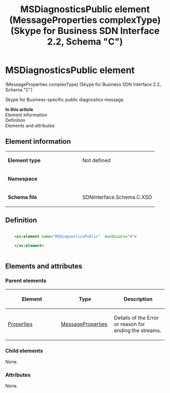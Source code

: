 ﻿---
title: MSDiagnosticsPublic element (MessageProperties complexType) (Skype for Business SDN Interface 2.2, Schema "C")
TOCTitle: MSDiagnosticsPublic element (MessageProperties complexType)
ms:assetid: 1145b01a-d26b-e731-8acd-df3e6155f96e
ms:mtpsurl: https://msdn.microsoft.com/en-us/library/Mt404803(v=office.16)
ms:contentKeyID: 68250715
ms.date: 08/24/2015
mtps_version: v=office.16
dev_langs:
- xml
---

# MSDiagnosticsPublic element 

(MessageProperties complexType) (Skype for Business SDN Interface 2.2, Schema \"C\")

Skype for Business-specific public diagnostics message.

**In this article**  
Element information  
Definition  
Elements and attributes  

## Element information

<table>
<colgroup>
<col style="width: 50%" />
<col style="width: 50%" />
</colgroup>
<tbody>
<tr class="odd">
<td><p><strong>Element type</strong></p></td>
<td><p>Not defined</p></td>
</tr>
<tr class="even">
<td><p><strong>Namespace</strong></p></td>
<td><p></p></td>
</tr>
<tr class="odd">
<td><p><strong>Schema file</strong></p></td>
<td><p>SDNInterface.Schema.C.XSD</p></td>
</tr>
</tbody>
</table>


## Definition

``` xml

    <xs:element name="MSDiagnosticsPublic"  minOccurs="0">
    
    </xs:element>
  
```

## Elements and attributes

### Parent elements

<table>
<colgroup>
<col style="width: 33%" />
<col style="width: 33%" />
<col style="width: 33%" />
</colgroup>
<thead>
<tr class="header">
<th><p>Element</p></th>
<th><p>Type</p></th>
<th><p>Description</p></th>
</tr>
</thead>
<tbody>
<tr class="odd">
<td><p><a href="properties-element-messagetype-complextype-skype-for-business-sdn-interface-2-2-schema-c.md">Properties</a></p></td>
<td><p><a href="messageproperties-complextype-skype-for-business-sdn-interface-2-2-schema-c.md">MessageProperties</a></p></td>
<td><p>Details of the Error or reason for ending the streams.</p></td>
</tr>
</tbody>
</table>


### Child elements

None.

### Attributes

None.

